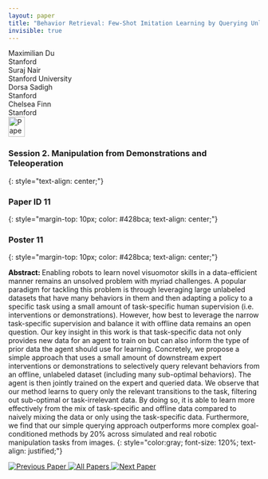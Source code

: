 ```yaml
---
layout: paper
title: "Behavior Retrieval: Few-Shot Imitation Learning by Querying Unlabeled Datasets"
invisible: true
---
```

<div class="paper-authors">
<div class="paper-author-box">
    <div class="paper-author-name">Maximilian Du</div>
    <div class="paper-author-uni">Stanford</div>
</div>
<div class="paper-author-box">
    <div class="paper-author-name">Suraj Nair</div>
    <div class="paper-author-uni">Stanford University</div>
</div>
<div class="paper-author-box">
    <div class="paper-author-name">Dorsa Sadigh</div>
    <div class="paper-author-uni">Stanford</div>
</div>
<div class="paper-author-box">
    <div class="paper-author-name">Chelsea Finn</div>
    <div class="paper-author-uni">Stanford</div>
</div>

</div><div class="paper-pdf">
<div> <a href="http://www.roboticsproceedings.org/rss19/p011.pdf"><img src="{{ site.baseurl }}/images/paper_link.png" alt="Paper Website" width = "33"  height = "40"/></a> </div>
</div>

### Session 2. Manipulation from Demonstrations and Teleoperation
{: style="text-align: center;"}

### Paper ID 11
{: style="margin-top: 10px; color: #428bca; text-align: center;"}

### Poster 11
{: style="margin-top: 10px; color: #428bca; text-align: center;"}

<b style="color: black;">Abstract: </b>Enabling robots to learn novel visuomotor skills in a data-efficient manner remains an unsolved problem with myriad challenges. A popular paradigm for tackling this problem is through leveraging large unlabeled datasets that have many behaviors in them and then adapting a policy to a specific task using a small amount of task-specific human supervision (i.e. interventions or demonstrations). However, how best to leverage the narrow task-specific supervision and balance it with offline data remains an open question. Our key insight in this work is that task-specific data not only provides new data for an agent to train on but can also inform the type of prior data the agent should use for learning. Concretely, we propose a simple approach that uses a small amount of downstream expert interventions or demonstrations to selectively query relevant behaviors from an offline, unlabeled dataset (including many sub-optimal behaviors). The agent is then jointly trained on the expert and queried data. We observe that our method learns to query only the relevant transitions to the task, filtering out sub-optimal or task-irrelevant data. By doing so, it is able to learn more effectively from the mix of task-specific and offline data compared to naively mixing the data or only using the task-specific data. 
Furthermore, we find that our simple querying approach outperforms more complex goal-conditioned methods by 20% across simulated and real robotic manipulation tasks from images. 
{: style="color:gray; font-size: 120%; text-align: justified;"}


<div class="paper-menu">
<a href="{{ site.baseurl }}/program/papers/010/"> <img src="{{ site.baseurl }}/images/previous_paper_icon.png" alt="Previous Paper" title="Previous Paper"/> </a>
<a href="{{ site.baseurl }}/program/papers"><img src="{{ site.baseurl }}/images/overview_icon.png" alt="All Papers" title="All Papers"/> </a>
<a href="{{ site.baseurl }}/program/papers/012/"> <img src="{{ site.baseurl }}/images/next_paper_icon.png" alt="Next Paper" title="Next Paper"/> </a>

</div>
